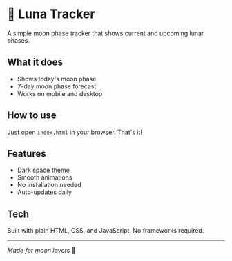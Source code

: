# 🌙 Luna Tracker

A simple moon phase tracker that shows current and upcoming lunar phases.

## What it does

- Shows today's moon phase
- 7-day moon phase forecast
- Works on mobile and desktop

## How to use

Just open `index.html` in your browser. That's it!

## Features

- Dark space theme
- Smooth animations
- No installation needed
- Auto-updates daily

## Tech

Built with plain HTML, CSS, and JavaScript. No frameworks required.

---

*Made for moon lovers* 🌙
